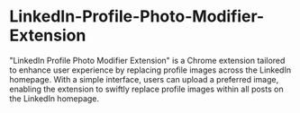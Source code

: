# LinkedIn-Profile-Photo-Modifier-Extension
"LinkedIn Profile Photo Modifier Extension" is a Chrome extension tailored to enhance user experience by replacing profile images across the LinkedIn homepage. With a simple interface, users can upload a preferred image, enabling the extension to swiftly replace profile images within all posts on the LinkedIn homepage.
